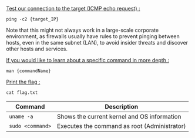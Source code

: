 
<u>Test our connection to the target (ICMP echo request) :</u>

```
ping -c2 {target_IP}
```

Note that this might not always work in a large-scale corporate environment, as firewalls usually have rules to prevent pinging between hosts, even in the same subnet (LAN), to avoid insider threats and discover other hosts and services.


<u>If you would like to learn about a specific command in more depth :</u>
```
man {commandName}
```
    
<u>Print the flag :</u>
```
cat flag.txt
```


| **Command** | **Description** |
| --------------|-------------------|
|`uname -a`|  Shows the current kernel and OS information |
|`sudo <command>`| Executes the command as root (Administrator) |